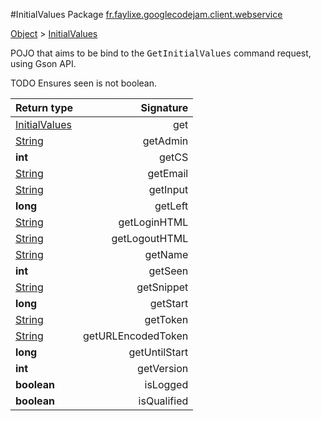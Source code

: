 #InitialValues
Package [fr.faylixe.googlecodejam.client.webservice](nullfr/faylixe/googlecodejam/client/webservice)

[Object]() > [InitialValues]()

<p>POJO that aims to be bind to the <tt>GetInitialValues</tt>
 command request, using Gson API.</p>
 
 TODO Ensures seen is not boolean.


Return type | Signature
--- | ---:
[InitialValues]() | get
[String]() | getAdmin
**int** | getCS
[String]() | getEmail
[String]() | getInput
**long** | getLeft
[String]() | getLoginHTML
[String]() | getLogoutHTML
[String]() | getName
**int** | getSeen
[String]() | getSnippet
**long** | getStart
[String]() | getToken
[String]() | getURLEncodedToken
**long** | getUntilStart
**int** | getVersion
**boolean** | isLogged
**boolean** | isQualified
